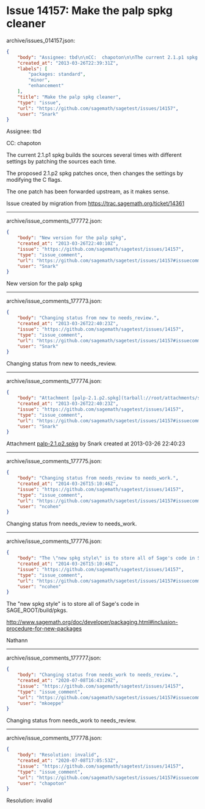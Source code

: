 # Issue 14157: Make the palp spkg cleaner

archive/issues_014157.json:
```json
{
    "body": "Assignee: tbd\n\nCC:  chapoton\n\nThe current 2.1.p1 spkg builds the sources several times with different\nsettings by patching the sources each time.\n\nThe proposed 2.1.p2 spkg patches once, then changes the settings by modifying\nthe C flags.\n\nThe one patch has been forwarded upstream, as it makes sense.\n\nIssue created by migration from https://trac.sagemath.org/ticket/14361\n\n",
    "created_at": "2013-03-26T22:39:31Z",
    "labels": [
        "packages: standard",
        "minor",
        "enhancement"
    ],
    "title": "Make the palp spkg cleaner",
    "type": "issue",
    "url": "https://github.com/sagemath/sagetest/issues/14157",
    "user": "Snark"
}
```
Assignee: tbd

CC:  chapoton

The current 2.1.p1 spkg builds the sources several times with different
settings by patching the sources each time.

The proposed 2.1.p2 spkg patches once, then changes the settings by modifying
the C flags.

The one patch has been forwarded upstream, as it makes sense.

Issue created by migration from https://trac.sagemath.org/ticket/14361





---

archive/issue_comments_177772.json:
```json
{
    "body": "New version for the palp spkg",
    "created_at": "2013-03-26T22:40:10Z",
    "issue": "https://github.com/sagemath/sagetest/issues/14157",
    "type": "issue_comment",
    "url": "https://github.com/sagemath/sagetest/issues/14157#issuecomment-177772",
    "user": "Snark"
}
```

New version for the palp spkg



---

archive/issue_comments_177773.json:
```json
{
    "body": "Changing status from new to needs_review.",
    "created_at": "2013-03-26T22:40:23Z",
    "issue": "https://github.com/sagemath/sagetest/issues/14157",
    "type": "issue_comment",
    "url": "https://github.com/sagemath/sagetest/issues/14157#issuecomment-177773",
    "user": "Snark"
}
```

Changing status from new to needs_review.



---

archive/issue_comments_177774.json:
```json
{
    "body": "Attachment [palp-2.1.p2.spkg](tarball://root/attachments/some-uuid/ticket14361/palp-2.1.p2.spkg) by Snark created at 2013-03-26 22:40:23",
    "created_at": "2013-03-26T22:40:23Z",
    "issue": "https://github.com/sagemath/sagetest/issues/14157",
    "type": "issue_comment",
    "url": "https://github.com/sagemath/sagetest/issues/14157#issuecomment-177774",
    "user": "Snark"
}
```

Attachment [palp-2.1.p2.spkg](tarball://root/attachments/some-uuid/ticket14361/palp-2.1.p2.spkg) by Snark created at 2013-03-26 22:40:23



---

archive/issue_comments_177775.json:
```json
{
    "body": "Changing status from needs_review to needs_work.",
    "created_at": "2014-03-26T15:10:46Z",
    "issue": "https://github.com/sagemath/sagetest/issues/14157",
    "type": "issue_comment",
    "url": "https://github.com/sagemath/sagetest/issues/14157#issuecomment-177775",
    "user": "ncohen"
}
```

Changing status from needs_review to needs_work.



---

archive/issue_comments_177776.json:
```json
{
    "body": "The \"new spkg style\" is to store all of Sage's code in SAGE_ROOT/build/pkgs.\n\nhttp://www.sagemath.org/doc/developer/packaging.html#inclusion-procedure-for-new-packages\n\nNathann",
    "created_at": "2014-03-26T15:10:46Z",
    "issue": "https://github.com/sagemath/sagetest/issues/14157",
    "type": "issue_comment",
    "url": "https://github.com/sagemath/sagetest/issues/14157#issuecomment-177776",
    "user": "ncohen"
}
```

The "new spkg style" is to store all of Sage's code in SAGE_ROOT/build/pkgs.

http://www.sagemath.org/doc/developer/packaging.html#inclusion-procedure-for-new-packages

Nathann



---

archive/issue_comments_177777.json:
```json
{
    "body": "Changing status from needs_work to needs_review.",
    "created_at": "2020-07-08T16:43:29Z",
    "issue": "https://github.com/sagemath/sagetest/issues/14157",
    "type": "issue_comment",
    "url": "https://github.com/sagemath/sagetest/issues/14157#issuecomment-177777",
    "user": "mkoeppe"
}
```

Changing status from needs_work to needs_review.



---

archive/issue_comments_177778.json:
```json
{
    "body": "Resolution: invalid",
    "created_at": "2020-07-08T17:05:53Z",
    "issue": "https://github.com/sagemath/sagetest/issues/14157",
    "type": "issue_comment",
    "url": "https://github.com/sagemath/sagetest/issues/14157#issuecomment-177778",
    "user": "chapoton"
}
```

Resolution: invalid

